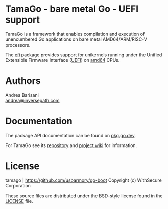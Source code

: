TamaGo - bare metal Go - UEFI support
=====================================

TamaGo is a framework that enables compilation and execution of unencumbered Go
applications on bare metal AMD64/ARM/RISC-V processors.

The [efi](https://github.com/usbarmory/go-boot/tree/master/efi) package
provides support for unikernels running under the Unified Extensible Firmware
Interface ([UEFI](https://uefi.org)) on
[amd64](https://github.com/usbarmory/tamago/tree/master/amd64) CPUs.

Authors
=======

Andrea Barisani  
andrea@inversepath.com  

Documentation
=============

The package API documentation can be found on
[pkg.go.dev](https://pkg.go.dev/github.com/usbarmory/go-boot/efi).

For TamaGo see its [repository](https://github.com/usbarmory/tamago) and
[project wiki](https://github.com/usbarmory/tamago/wiki) for information.

License
=======

tamago | https://github.com/usbarmory/go-boot
Copyright (c) WithSecure Corporation

These source files are distributed under the BSD-style license found in the
[LICENSE](https://github.com/usbarmory/go-boot/blob/master/LICENSE) file.
